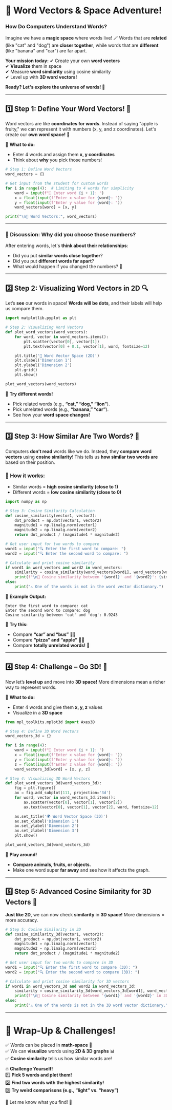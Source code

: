 # **🎯 Word Vectors & Space Adventure!**
### **How Do Computers Understand Words?**
Imagine we have a **magic space** where words live! 🪄 Words that are **related** (like "cat" and "dog") are **closer together**, while words that are **different** (like "banana" and "car") are far apart.

**Your mission today:**
✔ Create your own **word vectors**  
✔ **Visualize** them in space  
✔ Measure **word similarity** using cosine similarity  
✔ Level up with **3D word vectors!**  

**Ready? Let's explore the universe of words! 🚀**

---

## **1️⃣ Step 1: Define Your Word Vectors! 📍**
Word vectors are like **coordinates for words**. Instead of saying "apple is fruity," we can represent it with numbers (x, y, and z coordinates). Let's create our **own word space!** 🎨

📌 **What to do:**  
- Enter 4 words and assign them **x, y coordinates**  
- Think about **why** you pick those numbers!  

```python
# Step 1: Define Word Vectors
word_vectors = {}

# Get input from the student for custom words
for i in range(4):  # Limiting to 4 words for simplicity
    word = input(f"🌟 Enter word {i + 1}: ")
    x = float(input(f"Enter x value for {word}: "))
    y = float(input(f"Enter y value for {word}: "))
    word_vectors[word] = [x, y]

print("\n🔢 Word Vectors:", word_vectors)
```

---

### **🤔 Discussion: Why did you choose those numbers?**
After entering words, let's **think about their relationships**:
- Did you put **similar words close together**?
- Did you put **different words far apart**?
- What would happen if you changed the numbers? 🤯

---

## **2️⃣ Step 2: Visualizing Word Vectors in 2D 🔍**
Let’s **see** our words in space! **Words will be dots**, and their labels will help us compare them.

```python
import matplotlib.pyplot as plt

# Step 2: Visualizing Word Vectors
def plot_word_vectors(word_vectors):
    for word, vector in word_vectors.items():
        plt.scatter(vector[0], vector[1])
        plt.text(vector[0] + 0.1, vector[1], word, fontsize=12)

    plt.title('📌 Word Vector Space (2D)')
    plt.xlabel('Dimension 1')
    plt.ylabel('Dimension 2')
    plt.grid()
    plt.show()

plot_word_vectors(word_vectors)
```

🎨 **Try different words!**  
- Pick related words (e.g., **“cat,” “dog,” “lion”**).  
- Pick unrelated words (e.g., **“banana,” “car”**).  
- See how your **word space changes!**  

---

## **3️⃣ Step 3: How Similar Are Two Words? 🤝**
Computers **don’t read** words like we do. Instead, they **compare word vectors** using **cosine similarity**! This tells us **how similar two words are** based on their position.

### **📌 How it works:**
- Similar words = **high cosine similarity (close to 1)**
- Different words = **low cosine similarity (close to 0)**

```python
import numpy as np

# Step 3: Cosine Similarity Calculation
def cosine_similarity(vector1, vector2):
    dot_product = np.dot(vector1, vector2)
    magnitude1 = np.linalg.norm(vector1)
    magnitude2 = np.linalg.norm(vector2)
    return dot_product / (magnitude1 * magnitude2)

# Get user input for two words to compare
word1 = input("🔍 Enter the first word to compare: ")
word2 = input("🔍 Enter the second word to compare: ")

# Calculate and print cosine similarity
if word1 in word_vectors and word2 in word_vectors:
    similarity = cosine_similarity(word_vectors[word1], word_vectors[word2])
    print(f"\n📏 Cosine similarity between '{word1}' and '{word2}': {similarity:.4f}")
else:
    print("⚠️ One of the words is not in the word vector dictionary.")
```

🔢 **Example Output:**  
```
Enter the first word to compare: cat
Enter the second word to compare: dog
Cosine similarity between 'cat' and 'dog': 0.9243
```

📌 **Try this:**  
- Compare **“car” and “bus”** 🚗🚌  
- Compare **“pizza” and “apple”** 🍕🍏  
- Compare **totally unrelated words!** 🚀

---

## **4️⃣ Step 4: Challenge – Go 3D! 🚀**
Now let’s **level up** and move into **3D space!** More dimensions mean a richer way to represent words.

📌 **What to do:**  
- Enter 4 words and give them **x, y, z** values  
- Visualize in a **3D space**  

```python
from mpl_toolkits.mplot3d import Axes3D

# Step 4: Define 3D Word Vectors
word_vectors_3d = {}

for i in range(4):
    word = input(f"🌟 Enter word {i + 1}: ")
    x = float(input(f"Enter x value for {word}: "))
    y = float(input(f"Enter y value for {word}: "))
    z = float(input(f"Enter z value for {word}: "))
    word_vectors_3d[word] = [x, y, z]

# Step 4: Visualizing 3D Word Vectors
def plot_word_vectors_3d(word_vectors_3d):
    fig = plt.figure()
    ax = fig.add_subplot(111, projection='3d')
    for word, vector in word_vectors_3d.items():
        ax.scatter(vector[0], vector[1], vector[2])
        ax.text(vector[0], vector[1], vector[2], word, fontsize=12)

    ax.set_title('🌍 Word Vector Space (3D)')
    ax.set_xlabel('Dimension 1')
    ax.set_ylabel('Dimension 2')
    ax.set_zlabel('Dimension 3')
    plt.show()

plot_word_vectors_3d(word_vectors_3d)
```

📌 **Play around!**  
- **Compare animals, fruits, or objects.**  
- Make one word super **far away** and see how it affects the graph.  

---

## **5️⃣ Step 5: Advanced Cosine Similarity for 3D Vectors 🎯**
**Just like 2D**, we can now check **similarity** in **3D space!** More dimensions = more accuracy.

```python
# Step 5: Cosine Similarity in 3D
def cosine_similarity_3d(vector1, vector2):
    dot_product = np.dot(vector1, vector2)
    magnitude1 = np.linalg.norm(vector1)
    magnitude2 = np.linalg.norm(vector2)
    return dot_product / (magnitude1 * magnitude2)

# Get user input for two words to compare in 3D
word1 = input("🔍 Enter the first word to compare (3D): ")
word2 = input("🔍 Enter the second word to compare (3D): ")

# Calculate and print cosine similarity for 3D vectors
if word1 in word_vectors_3d and word2 in word_vectors_3d:
    similarity = cosine_similarity_3d(word_vectors_3d[word1], word_vectors_3d[word2])
    print(f"\n📏 Cosine similarity between '{word1}' and '{word2}' in 3D: {similarity:.4f}")
else:
    print("⚠️ One of the words is not in the 3D word vector dictionary.")
```

---

# **🎉 Wrap-Up & Challenges!**
✅ Words can be placed in **math-space** 📍  
✅ We can **visualize** words using **2D & 3D graphs** 📊  
✅ **Cosine similarity** tells us how similar words are!  

🔥 **Challenge Yourself!**  
1️⃣ **Pick 5 words and plot them!**  
2️⃣ **Find two words with the highest similarity!**  
3️⃣ **Try weird comparisons (e.g., “light” vs. “heavy”)**  

🚀 Let me know what you find! 🚀
